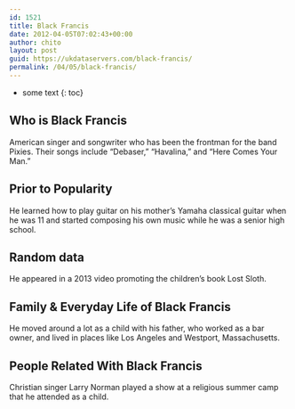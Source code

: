 ```yaml
---
id: 1521
title: Black Francis
date: 2012-04-05T07:02:43+00:00
author: chito
layout: post
guid: https://ukdataservers.com/black-francis/
permalink: /04/05/black-francis/
---
```


* some text
{: toc}


## Who is  Black Francis
                  
                  
                  
American singer and songwriter who has been the frontman for the band Pixies. Their songs include &#8220;Debaser,&#8221; &#8220;Havalina,&#8221; and &#8220;Here Comes Your Man.&#8221;
                  
                
                
                
## Prior to Popularity 
                  
                  
                  
He learned how to play guitar on his mother&#8217;s Yamaha classical guitar when he was 11 and started composing his own music while he was a senior high school.
                  
                
                
                
## Random data 
                  
                  
                  
He appeared in a 2013 video promoting the children&#8217;s book Lost Sloth.
                  
                
                
                
## Family & Everyday Life of Black Francis
                  
                  
                  
He moved around a lot as a child with his father, who worked as a bar owner, and lived in places like Los Angeles and Westport, Massachusetts.
                  
                
                
                
## People Related With  Black Francis
                  
                  
                  
Christian singer Larry Norman played a show at a religious summer camp that he attended as a child.
                  
                
              
            
          
          
          
    
    
  
